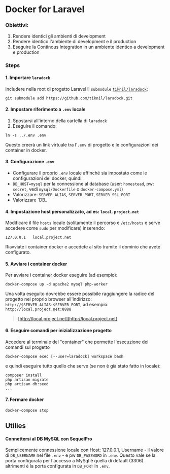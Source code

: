 # Docker for Laravel 

### Obiettivi: 

1. Rendere identici gli ambienti di development
2. Rendere identico l'ambiente di development e il production
3. Eseguire la Continous Integration in un ambiente identico a development e production

### Steps

#### 1. Importare `laradock`

Includere nella root di progetto Laravel il `submodule` [`tiknil/laradock`](https://github.com/tiknil/laradock):

```
git submodule add https://github.com/tiknil/laradock.git
```

#### 2. Impostare riferimento a `.env` locale

1. Spostarsi all'interno della cartella di `laradock`
2. Eseguire il comando: 

```
ln -s ../.env .env
```

Questo creerà un link virtuale tra l'`.env` di progetto e le configurazioni dei container in docker.

#### 3. Configurazione `.env`

* Configurare il proprio `.env` locale affinché sia impostato come le configurazioni del docker, quindi: 
 * `DB_HOST=mysql` per la connessione al database (user: `homestead`, pw: `secret`, vedi `mysql/Dockerfile` o `docker-compose.yml`)
 * Valorizzare: `SERVER_ALIAS`, `SERVER_PORT`, `SERVER_SSL_PORT`
 * Valorizzare `DB_

#### 4. Impostazione host personalizzato, ad es: `local.project.net`

Modificare il file `hosts` locale (solitamente il percorso è `/etc/hosts` e serve accedere come `sudo` per modificare) inserendo: 

```
127.0.0.1	local.project.net
```

Riavviate i container docker e accedete al sito tramite il dominio che avete configurato.

#### 5. Avviare i container docker

Per avviare i container docker eseguire (ad esempio):

```
docker-compose up -d apache2 mysql php-worker
```

Una volta eseguito dovrebbe essere possibile raggiungere la radice del progetto nel proprio browser all'indirizzo: 
`http://$SERVER_ALIAS:$SERVER_PORT`, ad esempio: `http://local.project.net:8888`

> [http://local.project.net](http://local.project.net)


#### 6. Eseguire comandi per inizializzazione progetto

Accedere al terminale del "container" che permette l'esecuzione dei comandi sul progetto
```
docker-compose exec [--user=laradock] workspace bash
```

e quindi eseguire tutto quello che serve (se non è già stato fatto in locale):

```
composer install
php artisan migrate
php artisan db:seed
...
```

#### 7. Fermare docker

```
docker-compose stop
```


## Utilies

#### Connettersi al DB MySQL con SequelPro

Semplicemente connessione locale con Host: 127.0.0.1, Username - il valore di `DB_USERNAME` nel file `.env` - e pw `DB_PASSWORD` in `.env`. Questo vale se la porta configurata per l'accesso a MySql è quella di default (3306). altrimenti è la porta configurata in `DB_PORT` in `.env`.

